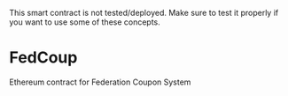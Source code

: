 This smart contract is not tested/deployed. Make sure to test it properly if you want to use some of these concepts.  

# FedCoup
Ethereum contract for Federation Coupon System

